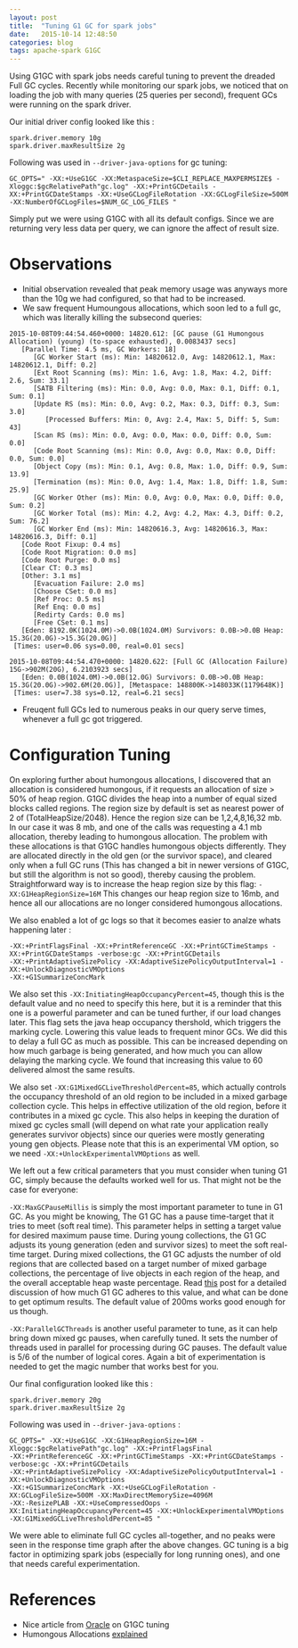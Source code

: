 ```yaml
---
layout: post
title:  "Tuning G1 GC for spark jobs"
date:   2015-10-14 12:48:50
categories: blog
tags: apache-spark G1GC
---
```

Using G1GC with spark jobs needs careful tuning to prevent the dreaded Full GC cycles. Recently while monitoring our spark jobs, we noticed that on loading the job with many queries (25 queries per second), frequent GCs were running on the spark driver.

Our initial driver config looked like this :

~~~
spark.driver.memory 10g
spark.driver.maxResultSize 2g
~~~

Following was used in `--driver-java-options`  for gc tuning:

`GC_OPTS=" -XX:+UseG1GC -XX:MetaspaceSize=$CLI_REPLACE_MAXPERMSIZE$ -Xloggc:$gcRelativePath"gc.log" -XX:+PrintGCDetails
-XX:+PrintGCDateStamps -XX:+UseGCLogFileRotation -XX:GCLogFileSize=500M -XX:NumberOfGCLogFiles=$NUM_GC_LOG_FILES "`

Simply put we were using G1GC with all its default configs. Since we are returning very less data per query, we can
ignore the affect of result size.

Observations
===

- Initial observation revealed that peak memory usage was anyways more than the 10g we had configured, so that had to be
  increased.
- We saw frequent Humoungous allocations, which soon led to a full gc, which was literally killing the subsecond
  queries:

~~~
2015-10-08T09:44:54.460+0000: 14820.612: [GC pause (G1 Humongous Allocation) (young) (to-space exhausted), 0.0083437 secs]
   [Parallel Time: 4.5 ms, GC Workers: 18]
      [GC Worker Start (ms): Min: 14820612.0, Avg: 14820612.1, Max: 14820612.1, Diff: 0.2]
      [Ext Root Scanning (ms): Min: 1.6, Avg: 1.8, Max: 4.2, Diff: 2.6, Sum: 33.1]
      [SATB Filtering (ms): Min: 0.0, Avg: 0.0, Max: 0.1, Diff: 0.1, Sum: 0.1]
      [Update RS (ms): Min: 0.0, Avg: 0.2, Max: 0.3, Diff: 0.3, Sum: 3.0]
         [Processed Buffers: Min: 0, Avg: 2.4, Max: 5, Diff: 5, Sum: 43]
      [Scan RS (ms): Min: 0.0, Avg: 0.0, Max: 0.0, Diff: 0.0, Sum: 0.0]
      [Code Root Scanning (ms): Min: 0.0, Avg: 0.0, Max: 0.0, Diff: 0.0, Sum: 0.0]
      [Object Copy (ms): Min: 0.1, Avg: 0.8, Max: 1.0, Diff: 0.9, Sum: 13.9]
      [Termination (ms): Min: 0.0, Avg: 1.4, Max: 1.8, Diff: 1.8, Sum: 25.9]
      [GC Worker Other (ms): Min: 0.0, Avg: 0.0, Max: 0.0, Diff: 0.0, Sum: 0.2]
      [GC Worker Total (ms): Min: 4.2, Avg: 4.2, Max: 4.3, Diff: 0.2, Sum: 76.2]
      [GC Worker End (ms): Min: 14820616.3, Avg: 14820616.3, Max: 14820616.3, Diff: 0.1]
   [Code Root Fixup: 0.4 ms]
   [Code Root Migration: 0.0 ms]
   [Code Root Purge: 0.0 ms]
   [Clear CT: 0.3 ms]
   [Other: 3.1 ms]
      [Evacuation Failure: 2.0 ms]
      [Choose CSet: 0.0 ms]
      [Ref Proc: 0.5 ms]
      [Ref Enq: 0.0 ms]
      [Redirty Cards: 0.0 ms]
      [Free CSet: 0.1 ms]
   [Eden: 8192.0K(1024.0M)->0.0B(1024.0M) Survivors: 0.0B->0.0B Heap: 15.3G(20.0G)->15.3G(20.0G)]
 [Times: user=0.06 sys=0.00, real=0.01 secs]

2015-10-08T09:44:54.470+0000: 14820.622: [Full GC (Allocation Failure)  15G->902M(20G), 6.2103923 secs]
   [Eden: 0.0B(1024.0M)->0.0B(12.0G) Survivors: 0.0B->0.0B Heap: 15.3G(20.0G)->902.6M(20.0G)], [Metaspace: 148800K->148033K(1179648K)]
 [Times: user=7.38 sys=0.12, real=6.21 secs]
~~~

- Freuqent full GCs led to numerous peaks in our query serve times, whenever a full gc got triggered.

Configuration Tuning
==

On exploring further about humongous allocations, I discovered that an allocation is considered humongous, if it
requests an allocation of size > 50% of heap region. G1GC divides the heap into a number of equal sized blocks called
regions. The region size by default is set as  nearest power of 2 of (TotalHeapSize/2048). Hence the region size can be
1,2,4,8,16,32 mb. In our case it was 8 mb, and one of the calls was requesting a 4.1 mb allocation, thereby leading to
humongous allocation. The problem with these allocations is that G1GC handles humongous objects differently. They are
allocated directly in the old gen (or the survivor space), and cleared only when a full GC runs (This has changed a bit
in newer versions of G1GC, but still the algorithm is not so good), thereby causing the problem.
Straightforward way is to increase the heap region size by this flag:
`-XX:G1HeapRegionSize=16M`
This changes our heap region size to 16mb, and hence all our allocations are no longer considered humongous allocations.

We also enabled a lot of gc logs so that it becomes easier to analze whats happening later :

~~~
-XX:+PrintFlagsFinal -XX:+PrintReferenceGC -XX:+PrintGCTimeStamps -XX:+PrintGCDateStamps -verbose:gc -XX:+PrintGCDetails
-XX:+PrintAdaptiveSizePolicy -XX:AdaptiveSizePolicyOutputInterval=1 -XX:+UnlockDiagnosticVMOptions
-XX:+G1SummarizeConcMark
~~~

We also set this `-XX:InitiatingHeapOccupancyPercent=45`, though this is the default value and no need to specify this
here, but it is a reminder that this one is a powerful parameter and can be tuned further, if our load changes later.
This flag sets the java heap occupancy thershold, which triggers the marking cycle. Lowering this value leads to
frequent minor GCs. We did this to delay a full GC as much as possible. This can be increased depending on how much
garbage is being generated, and how much you can allow delaying the marking cycle. We found that increasing this value
to 60 delivered almost the same results.

We also set `-XX:G1MixedGCLiveThresholdPercent=85`, which actually controls the occupancy threshold of an old region to
be included in a mixed garbage collection cycle. This helps in effective utilization of the old region, before it
contributes in a mixed gc cycle. This also helps in keeping the duration of mixed gc cycles small (will depend on what
rate your application really generates survivor objects) since our queries were mostly generating young gen objects.
Please note that this is an experimental VM option, so we need `-XX:+UnlockExperimentalVMOptions` as well.

We left out a few critical parameters that you must consider when tuning G1 GC, simply because the defaults worked well
for us. That might not be the case for everyone:

`-XX:MaxGCPauseMillis` is simply the most important parameter to tune in G1 GC. As you might be knowing, The G1 GC
has a pause time-target that it tries to meet (soft real time). This parameter helps in setting a target value for
desired maximum pause time. During young collections, the G1 GC adjusts its young generation (eden and survivor sizes) to 
meet the soft real-time target. During mixed collections, the G1 GC adjusts the number of old regions that are collected 
based on a target number of mixed garbage collections, the percentage of live objects in each region of the heap, and the 
overall acceptable heap waste percentage. Read [this][target-pause] post for a detailed discussion of how much G1 GC
adheres to this value, and what can be done to get optimum results. The default value of 200ms works good enough for us
though.

`-XX:ParallelGCThreads` is another useful parameter to tune, as it can help bring down mixed gc pauses, when carefully
tuned. It sets the number of threads used in parallel for processing during GC pauses. The default value is 5/6 of the number 
of logical cores. Again a bit of experimentation is needed to get the magic number that works best for you.

Our final configuration looked like this :

~~~
spark.driver.memory 20g
spark.driver.maxResultSize 2g
~~~

Following was used in `--driver-java-options` :

~~~
GC_OPTS=" -XX:+UseG1GC -XX:G1HeapRegionSize=16M -Xloggc:$gcRelativePath"gc.log" -XX:+PrintFlagsFinal 
-XX:+PrintReferenceGC -XX:+PrintGCTimeStamps -XX:+PrintGCDateStamps -verbose:gc -XX:+PrintGCDetails 
-XX:+PrintAdaptiveSizePolicy -XX:AdaptiveSizePolicyOutputInterval=1 -XX:+UnlockDiagnosticVMOptions 
-XX:+G1SummarizeConcMark -XX:+UseGCLogFileRotation -XX:GCLogFileSize=500M -XX:MaxDirectMemorySize=4096M 
-XX:-ResizePLAB -XX:+UseCompressedOops -XX:InitiatingHeapOccupancyPercent=45 -XX:+UnlockExperimentalVMOptions 
-XX:G1MixedGCLiveThresholdPercent=85 "
~~~

We were able to eliminate full GC cycles all-together, and no peaks were seen in the response time graph after the above
changes. GC tuning is a big factor in optimizing spark jobs (especially for long running ones), and one that needs
careful experimentation.

References
==

- Nice article from [Oracle][oracle] on G1GC tuning
- Humongous Allocations [explained][Humongous]


[oracle]:        http://www.oracle.com/technetwork/articles/java/g1gc-1984535.html
[Humongous]:     http://xmlandmore.blogspot.in/2014/11/g1-gc-humongous-objects-and-humongous.html
[target-pause]:  http://blog.mgm-tp.com/2014/04/controlling-gc-pauses-with-g1-collector/
